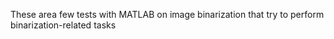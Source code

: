 These area few tests with MATLAB on image binarization that try to perform binarization-related tasks